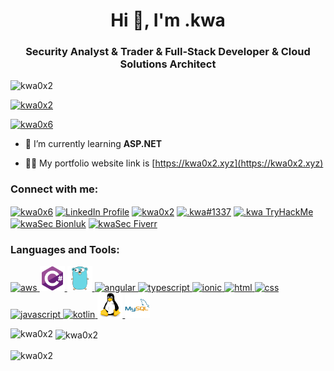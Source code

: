 <h1 align="center">Hi 👋, I'm .kwa</h1>
<h3 align="center">Security Analyst & Trader & Full-Stack Developer & Cloud Solutions Architect</h3>

<p align="left"> <img src="https://komarev.com/ghpvc/?username=kwa0x2&label=Profile%20views&color=0e75b6&style=flat" alt="kwa0x2" /> </p>

<p align="left"> <a href="https://github.com/ryo-ma/github-profile-trophy"><img src="https://github-profile-trophy.vercel.app/?username=kwa0x2" alt="kwa0x2" /></a> </p>

<p align="left"> <a href="https://twitter.com/kwa0x6" target="blank"><img src="https://img.shields.io/twitter/follow/kwa0x6?logo=twitter&style=for-the-badge" alt="kwa0x6" /></a> </p>

- 🌱 I’m currently learning **ASP.NET**

- 👨‍💻 My portfolio website link is [https://kwa0x2.xyz](https://kwa0x2.xyz)

<h3 align="left">Connect with me:</h3>
<p align="left">
<a href="https://twitter.com/kwa0x6" target="blank"><img align="center" src="https://raw.githubusercontent.com/rahuldkjain/github-profile-readme-generator/master/src/images/icons/Social/twitter.svg" alt="kwa0x6" height="30" width="40" /></a>
<a href="https://linkedln.kwa0x2.xyz/" target="blank"><img align="center" src="https://raw.githubusercontent.com/rahuldkjain/github-profile-readme-generator/master/src/images/icons/Social/linked-in-alt.svg" alt="LinkedIn Profile" height="30" width="40" /></a>
<a href="https://www.youtube.com/channel/UCgv2WQ5HDtWJqX4uKa6OanQ" target="blank"><img align="center" src="https://raw.githubusercontent.com/rahuldkjain/github-profile-readme-generator/master/src/images/icons/Social/youtube.svg" alt="kwa0x2" height="30" width="40" /></a>
<a href="https://discord.kwa0x2.xyz/" target="blank"><img align="center" src="https://raw.githubusercontent.com/rahuldkjain/github-profile-readme-generator/master/src/images/icons/Social/discord.svg" alt=".kwa#1337" height="30" width="40" /></a>
<a href="https://tryhackme.kwa0x2.xyz/" target="blank"><img align="center" src="https://pbs.twimg.com/profile_images/1478793060607832067/xGV-V2B8_400x400.jpg" alt=".kwa TryHackMe" height="35" width="35" /></a>
<a href="https://bionluk.kwa0x2.xyz/" target="blank"><img align="center" src="https://is3-ssl.mzstatic.com/image/thumb/Purple113/v4/fa/ec/07/faec074a-52a3-c7dd-73d8-24b4510f3162/AppIcon-1x_U007emarketing-0-7-0-85-220.png/230x0w.webp" alt="kwaSec Bionluk" height="35" width="35" /></a>
<a href="https://fiverr.kwa0x2.xyz/" target="blank"><img align="center" src="https://kwa0x2.xyz/fiverr.svg" alt="kwaSec Fiverr" height="30" width="40" /></a>
</p>

<h3 align="left">Languages and Tools:</h3>
<p align="left"> <a href="https://aws.amazon.com/" target="_blank" rel="noreferrer"> <img src="https://cdn.worldvectorlogo.com/logos/aws-2.svg" alt="aws" width="40" height="40"/> </a> <a href="https://www.w3schools.com/cs/" target="_blank" rel="noreferrer"> <img src="https://raw.githubusercontent.com/devicons/devicon/master/icons/csharp/csharp-original.svg" alt="csharp" width="40" height="40"/> </a> <a href="https://golang.org" target="_blank" rel="noreferrer"> <img src="https://raw.githubusercontent.com/devicons/devicon/master/icons/go/go-original.svg" alt="go" width="40" height="40"/> </a> <a href="https://angular.io/" target="_blank" rel="noreferrer"> <img src="https://www.vectorlogo.zone/logos/angular/angular-icon.svg" alt="angular" width="40" height="40"/> </a> <a href="https://www.typescriptlang.org/" target="_blank" rel="noreferrer"> <img src="https://www.vectorlogo.zone/logos/typescriptlang/typescriptlang-icon.svg" alt="typescript" width="40" height="40"/> </a>
<a href="https://ionicframework.com/" target="_blank" rel="noreferrer"> <img src="https://www.vectorlogo.zone/logos/ionicframework/ionicframework-icon.svg" alt="ionic" width="40" height="40"/> </a>  
  <a href="https://tr.wikipedia.org/wiki/HTML" target="_blank" rel="noreferrer"> <img src="https://www.vectorlogo.zone/logos/w3_html5/w3_html5-icon.svg" alt="html" width="40" height="40"/> </a>  
  <a href="https://tr.wikipedia.org/wiki/CSS" target="_blank" rel="noreferrer"> <img src="https://www.vectorlogo.zone/logos/w3_css/w3_css-icon.svg" alt="css" width="40" height="40"/> </a>  
  <a href="https://www.javascript.com/" target="_blank" rel="noreferrer"> <img src="https://www.vectorlogo.zone/logos/javascript/javascript-icon.svg" alt="javascript" width="40" height="40"/> </a>  
    <a href="https://kotlinlang.org/" target="_blank" rel="noreferrer"> <img src="https://www.vectorlogo.zone/logos/kotlinlang/kotlinlang-ar21.svg" alt="kotlin" width="40" height="40"/> </a>  
<a href="https://www.linux.org/" target="_blank" rel="noreferrer"> <img src="https://raw.githubusercontent.com/devicons/devicon/master/icons/linux/linux-original.svg" alt="linux" width="40" height="40"/> </a> <a href="https://www.mysql.com/" target="_blank" rel="noreferrer"> <img src="https://raw.githubusercontent.com/devicons/devicon/master/icons/mysql/mysql-original-wordmark.svg" alt="mysql" width="40" height="40"/> </a>  </p>

<p><img align="left" src="https://github-readme-stats.vercel.app/api/top-langs?username=kwa0x2&show_icons=true&locale=en&layout=compact" alt="kwa0x2" /></p>

<p>&nbsp;<img align="center" src="https://github-readme-stats.vercel.app/api?username=kwa0x2&show_icons=true&locale=en" alt="kwa0x2" /></p>

<p><img align="center" src="https://github-readme-streak-stats.herokuapp.com/?user=kwa0x2&" alt="kwa0x2" /></p>
